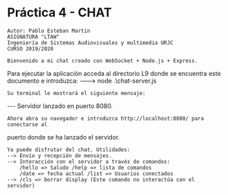 # Práctica 4 - CHAT

    Autor: Pablo Esteban Martín
    ASIGNATURA "LTAW"
    Ingeniería de Sistemas Audiovisuales y multimedia URJC
    CURSO 2019/2020

    Bienvenido a mi chat creado con WebSocket + Node.js + Express.
  Para ejecutar la aplicación acceda al directorio L9 donde se encuentra este documento
  e introduzca:
  ---> node .\chat-server.js

    Su terminal le mostrará el siguiente mensaje:
  --- Servidor lanzado en puerto 8080.

    Ahora abra su navegador e introduzca http://localhost:8080/ para conectarse al
  puerto donde se ha lanzado el servidor.

    Ya puede disfrutar del chat. Utilidades:
    --> Envío y recepción de mensajes.
    --> Interacción con el servidor a través de comandos:
        /hello => Saludo /help => lista de comandos
        /date => fecha actual /list => Usuarios conectados
    --> /cls => borrar display (Este comando no interactúa con el servidor)
